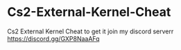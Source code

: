 # Cs2-External-Kernel-Cheat
Cs2 External Kernel Cheat to get it join my discord serverr https://discord.gg/GXP8NaaAFq
